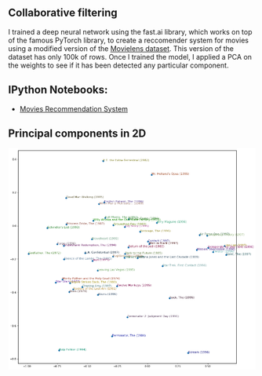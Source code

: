 ## Collaborative filtering

I trained a deep neural network using the fast.ai library, which works on top of the famous PyTorch library, to create a reccomender system for movies using a modified version of the [Movielens dataset](http://files.grouplens.org/datasets/movielens/ml-100k.zip). This version of the dataset has only 100k of rows. Once I trained the model, I applied a PCA on the weights to see if it has been detected any particular component.

## IPython Notebooks:

- [Movies Recommendation System](https://nbviewer.jupyter.org/github/vorsatti/Deep-Learning/blob/master/Collaborative%20filtering/Movies%20Recommendation%20System.ipynb)

## Principal components in 2D

![](components_1and3.png)
